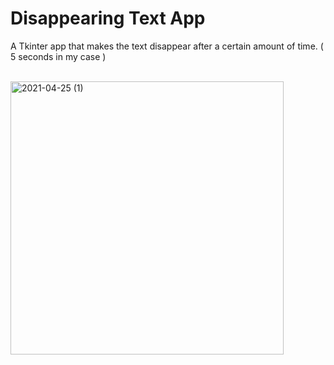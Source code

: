 # Disappearing Text App
A Tkinter app that makes the text disappear after a certain amount of time. ( 5 seconds in my case )

<br>
<img width="437" alt="2021-04-25 (1)" src="https://user-images.githubusercontent.com/63314501/115975122-b6632780-a56a-11eb-906e-1169298fd2ed.png">
